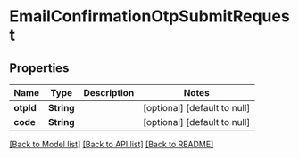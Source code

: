 # EmailConfirmationOtpSubmitRequest
## Properties

| Name | Type | Description | Notes |
|------------ | ------------- | ------------- | -------------|
| **otpId** | **String** |  | [optional] [default to null] |
| **code** | **String** |  | [optional] [default to null] |

[[Back to Model list]](../README.md#documentation-for-models) [[Back to API list]](../README.md#documentation-for-api-endpoints) [[Back to README]](../README.md)

